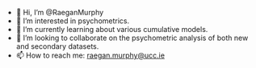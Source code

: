- 👋 Hi, I’m @RaeganMurphy
- 👀 I’m interested in psychometrics.
- 🌱 I’m currently learning about various cumulative models. 
- 💞️ I’m looking to collaborate on the psychometric analysis of both new and secondary datasets. 
- 📫 How to reach me: raegan.murphy@ucc.ie

<!---
RaeganMurphy/RaeganMurphy is a ✨ special ✨ repository because its `README.md` (this file) appears on your GitHub profile.
You can click the Preview link to take a look at your changes.
--->
